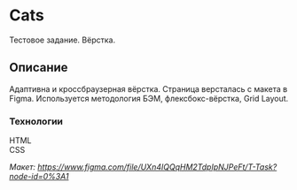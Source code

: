 # Cats
Тестовое задание. Вёрстка.

## Описание 
Адаптивна и кроссбраузерная вёрстка.
Страница версталась с макета в Figma. 
Используется методология БЭМ, флексбокс-вёрстка, Grid Layout. 

### Texнологии
HTML  
CSS  

_Макет: https://www.figma.com/file/UXn4IQQqHM2TdpIpNJPeFt/T-Task?node-id=0%3A1_
